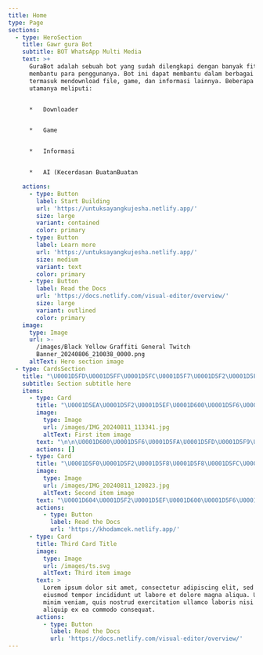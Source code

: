 ```yaml
---
title: Home
type: Page
sections:
  - type: HeroSection
    title: Gawr gura Bot
    subtitle: BOT WhatsApp Multi Media
    text: >+
      GuraBot adalah sebuah bot yang sudah dilengkapi dengan banyak fitur untuk
      membantu para penggunanya. Bot ini dapat membantu dalam berbagai hal,
      termasuk mendownload file, game, dan informasi lainnya. Beberapa fitur
      utamanya meliputi:


      *   Downloader


      *   Game


      *   Informasi


      *   AI (Kecerdasan BuatanBuatan

    actions:
      - type: Button
        label: Start Building
        url: 'https://untuksayangkujesha.netlify.app/'
        size: large
        variant: contained
        color: primary
      - type: Button
        label: Learn more
        url: 'https://untuksayangkujesha.netlify.app/'
        size: medium
        variant: text
        color: primary
      - type: Button
        label: Read the Docs
        url: 'https://docs.netlify.com/visual-editor/overview/'
        size: large
        variant: outlined
        color: primary
    image:
      type: Image
      url: >-
        /images/Black Yellow Graffiti General Twitch
        Banner_20240806_210038_0000.png
      altText: Hero section image
  - type: CardsSection
    title: "\U0001D5FD\U0001D5FF\U0001D5FC\U0001D5F7\U0001D5F2\U0001D5F0\U0001D601\U0001D5F0"
    subtitle: Section subtitle here
    items:
      - type: Card
        title: "\U0001D5EA\U0001D5F2\U0001D5EF\U0001D600\U0001D5F6\U0001D601\U0001D5F2 \U0001D600\U0001D601\U0001D5FC\U0001D5FF\U0001D5F2"
        image:
          type: Image
          url: /images/IMG_20240811_113341.jpg
          altText: First item image
        text: "\n\n\U0001D600\U0001D5F6\U0001D5FA\U0001D5FD\U0001D5F9\U0001D5F2 \U0001D604\U0001D5F2\U0001D5EF\U0001D600\U0001D5F6\U0001D601\U0001D5F2 \U0001D600\U0001D601\U0001D5FC\U0001D5FF\U0001D5F2 \U0001D606\U0001D5EE\U0001D5FB\U0001D5F4 \U0001D5F1\U0001D5F6 \U0001D5EF\U0001D602\U0001D5EE\U0001D601 \U0001D5FD\U0001D5EE\U0001D5F1\U0001D5EE \U0001D601\U0001D5EE\U0001D5FB\U0001D5F4\U0001D5F4\U0001D5EE\U0001D5F9 \U0001D7EE\U0001D7F4 \U0001D5DD\U0001D602\U0001D5FB\U0001D5F6 \U0001D7EE\U0001D7EC\U0001D7EE\U0001D7F0\n\n\U0001D604\U0001D5F2\U0001D5EF \U0001D606\U0001D5EE\U0001D5FB\U0001D5F4 \U0001D5EF\U0001D5F2\U0001D5FF\U0001D5F6\U0001D600\U0001D5F6\U0001D5F8\U0001D5EE\U0001D5FB \U0001D601\U0001D5F2\U0001D5FB\U0001D601\U0001D5EE\U0001D5FB\U0001D5F4 \U0001D600\U0001D601\U0001D5FC\U0001D5FF\U0001D5F2 \U0001D5EF\U0001D5FC\U0001D601\n"
        actions: []
      - type: Card
        title: "\U0001D5F0\U0001D5F2\U0001D5F8\U0001D5F8\U0001D5FC\U0001D5F1\U0001D5EE\U0001D5FA"
        image:
          type: Image
          url: /images/IMG_20240811_120823.jpg
          altText: Second item image
        text: "\U0001D604\U0001D5F2\U0001D5EF\U0001D600\U0001D5F6\U0001D601\U0001D5F2 \U0001D606\U0001D5EE\U0001D5FB\U0001D5F4 \U0001D600\U0001D5EE\U0001D606\U0001D5EE \U0001D5EF\U0001D602\U0001D5EE\U0001D601 \U0001D5F1\U0001D5F6 \U0001D5F8\U0001D5EE\U0001D5FF\U0001D5F2\U0001D5FB\U0001D5EE\U0001D5F8\U0001D5EE\U0001D5FB \U0001D601\U0001D5FF\U0001D5F2\U0001D5FB\U0001D5F1 \U0001D601\U0001D5FF\U0001D5F2\U0001D5FB\U0001D5F1 \U0001D5F0\U0001D5F2\U0001D5F8 \U0001D5F8\U0001D5FC\U0001D5F1\U0001D5EE\U0001D5FA \U0001D5FD\U0001D5EE\U0001D5F1\U0001D5EE \U0001D601\U0001D5EE\U0001D5FB\U0001D5F4\U0001D5F4\U0001D5EE\U0001D5F9 \U0001D7ED\U0001D7EC \U0001D5DD\U0001D602\U0001D5F9\U0001D5F6 \U0001D7EE\U0001D7EC\U0001D7EE\U0001D7F0\n"
        actions:
          - type: Button
            label: Read the Docs
            url: 'https://khodamcek.netlify.app/'
      - type: Card
        title: Third Card Title
        image:
          type: Image
          url: /images/ts.svg
          altText: Third item image
        text: >
          Lorem ipsum dolor sit amet, consectetur adipiscing elit, sed do
          eiusmod tempor incididunt ut labore et dolore magna aliqua. Ut enim ad
          minim veniam, quis nostrud exercitation ullamco laboris nisi ut
          aliquip ex ea commodo consequat.
        actions:
          - type: Button
            label: Read the Docs
            url: 'https://docs.netlify.com/visual-editor/overview/'
---
```

